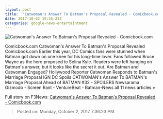 ```yaml
---
layout: post
title:  "Catwoman's Answer To Batman's Proposal Revealed - Comicbook.com"
date: 2017-10-02 19:36:23Z
categories: google-news-entertaintment
---
```


![Catwoman's Answer To Batman's Proposal Revealed - Comicbook.com](http://media.comicbook.com/2017/10/batman-catwoman-header-1027818-640x320.jpg)

Comicbook.com Catwoman's Answer To Batman's Proposal Revealed Comicbook.com Earlier this year, DC Comics fans were stunned when Batman got down on one knee for his long-time lover. Fans followed Bruce Wayne as the hero proposed to Selina Kyle. Readers were left hanging on Batman's answer, but it looks like the secret it out. Are Batman and Catwoman Engaged? Hollywood Reporter Catwoman Responds to Batman's Marriage Proposal IGN DC Spoils CATWOMAN's Answer To BATMAN's Marriage Proposal Ahead of BATMAN #32 - SPOILERS Newsarama Gizmodo - Screen Rant - VentureBeat - Batman-News all 11 news articles »


Full story on F3News: [Catwoman's Answer To Batman's Proposal Revealed - Comicbook.com](http://www.f3nws.com/n/bUurtE)

> Posted on: Monday, October 2, 2017 7:36:23 PM
